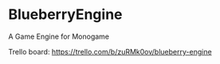 # BlueberryEngine
 A Game Engine for Monogame

 Trello board: https://trello.com/b/zuRMk0ov/blueberry-engine
